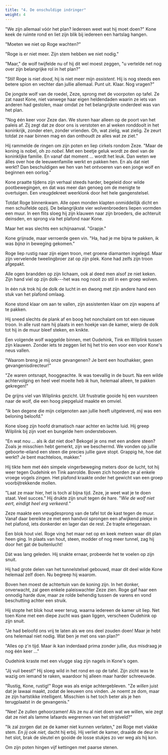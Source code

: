 ```yaml
---
title: "4. De onschuldige indringer"
weight: 4
---
```


"We zijn allemaal vóór het plan? Iedereen weet wat hij moet doen?" Kone keek de ruimte rond en liet zijn blik bij iedereen een hartslag hangen.

"Moeten we niet op Roge wachten?"

"Roge is er niet meer. Zijn stem hebben we niet nodig."

"Maar," de wolf twijfelde nu of hij dit wel moest zeggen, "u vertelde
net nog over zijn belangrijke rol in het plan?"

"Stil! Roge is niet _dood_, hij is niet meer mijn _assistent_. Hij is nog steeds een betere spion en vechter dan jullie allemaal. Punt uit. Klaar. Nog vragen?"

De jongste wolf van de roedel, Zeze, sprong met de voorpoten op tafel. Ze zat naast Kone, niet vanwege haar eigen heldendaden waarin ze iets van anderen had gestolen, maar omdat ze het belangrijkste onderdeel
was van het plan.

"Nog één keer voor Zeze dan. We sturen haar alleen op de poort van
het paleis af. Zij zegt dat ze door ons is verstoten en al weken
ronddoolt in het koninkrijk, zonder eten, zonder vrienden. Oh, wat
zielig, wat zielig. Ze zeurt totdat ze naar binnen mag en dan onthoudt ze alles wat ze ziet."

Hij rammelde de ringen om zijn poten en liep cirkels rondom Zeze. "Maar de koning is nobel, oh zo _nobel_. Met een beetje geluk wordt ze deel van de koninklijke familie. En vanaf dat moment ... wordt het leuk. Dan weten we álles over hoe de leeuwenfamilie werkt en pakken hen. En als dat
niet werkt? Dan beschuldigen we hen van het ontvoeren van een jonge wolf en beginnen een oorlog."

Kone praatte tijdens zijn verhaal steeds harder, begeleid door
wilde pootbewegingen, en dat was meer dan genoeg om de menigte te
overtuigen. Een vreugdekreet weerklonk door het hele gangenstelsel.

Totdat Roge binnenkwam. Alle open monden klapten onmiddellijk dicht en
men schuifelde opzij. De belangrijkste vier wolvenbroeders liepen vormden een muur. In een flits sloeg hij zijn klauwen naar zijn broeders, die achteruit deinsden, en sprong via het plafond naar Kone.

Maar het was slechts een schijnaanval. "Grapje." 

Kone grijnsde, maar verroerde geen vin. "Ha, had je me bijna te pakken, ik was _bijna_ in beweging gekomen."

Roge liep rustig naar zijn eigen troon, met groene diamanten ingelegd. Maar zijn vervelende tweelingbroer zat op zijn plek. Kone had zelfs zijn
troon afgepakt. 

Alle ogen brandden op zijn lichaam, ook al
deed men alsof ze niet keken. Zijn hand viel op zijn dolk---het was nog nooit zo stil in een groep wolven.

In één ruk trok hij de dolk de lucht in en dwong met zijn andere hand
een stuk van het plafond omlaag.

Kone stond klaar om aan te vallen, zijn assistenten klaar om zijn wapens af te pakken.

Hij sneed slechts de plank af en boog het nonchalant om tot een nieuwe troon. In alle rust nam hij plaats in een hoekje van de kamer, wierp de dolk tot hij in de muur bleef steken, en knikte.

Een volgende wolf waggelde binnen, met Oudehink, Tink en
Wilplink tussen zijn klauwen. Zonder iets te zeggen liet hij het trio een voor een voor Kone's neus vallen.

"Waarom breng je mij onze gevangenen? Je bent een houthakker, geen
gevangenisdirecteur!"

"Ze waren ontsnapt, hooggeachte. Ik was toevallig in de buurt. Na een wilde achtervolging en heel veel moeite heb _ik_ hun, helemaal alleen, te pakken gekregen!"

De grijns viel van Wilplinks gezicht. Uit frustratie gooide hij een
vuursteen naar de wolf, die een hoog piepgeluid maakte en omviel.

*"Ik* ben degene die mijn celgenoten aan jullie heeft uitgeleverd, *mij*
was een beloning beloofd."

Kone sloeg zijn hoofd dramatisch naar achter en lachte luid. Hij greep Wilplink bij zijn voet en bungelde hem ondersteboven.

"En wat nou ... als ik dat niet doe? Bekogel je ons met een andere steen? Zoals je misschien hebt gemerkt, zijn we
beschermd. We vonden op jullie geboorte-eiland een steen die precies jullie gave stopt. Grappig hè, hoe dat werkt? Je bent machteloos, makker."

Hij tikte hem met één simpele vingerbeweging meters door de lucht, tot hij weer tegen Oudehink en Tink aanrolde. Boven zich hoorden ze al enkele vroege vogels zingen. Het
plafond kraakte onder het gewicht van een groep voorbijtrekkende mollen.

"Laat ze maar hier, het is toch al bijna tijd. Zeze, je weet
wat je te doen staat. Veel succes." Hij drukte zijn snuit tegen de hare. "_Wie de wolf niet eert, eindigt heel erg verkeerd._"

Zeze maakte een vreugdesprong van de tafel tot de kast tegen de muur. Vanaf daar bereikte ze met een handvol sprongen een afwijkend plekje in het plafond, iets donkerder en lager dan de rest. Ze trapte ertegenaan.

Een blok hout viel. Roge ving het maar net op en keek meteen waar dit plan heen ging. In plaats van hout, steen, modder of nog meer tunnel, zag hij door het gat de buitenlucht!

Dát was lang geleden. Hij snakte ernaar, probeerde het te voelen op zijn snuit. 

Hij had grote delen van het tunnelstelsel gebouwd, maar dit deel wilde Kone helemaal zelf doen. Nu begreep hij waarom.

Boven hen moest de achtertuin van de koning zijn. In het donker, onverwacht, zal geen enkele paleiswachter Zeze zien. Roge gaf haar een onnodig harde duw, maar ze rolde behendig tussen de varens en vond beschutting achter een struik. 

Hij stopte het blok hout weer terug, waarna iedereen
de kamer uit liep. Net toen Kone met een diepe zucht
was gaan liggen, verscheen Oudehink op zijn snuit.

"Je had beloofd ons vrij te laten als we ons deel zouden doen! Maar je hebt ons helemaal niet nodig. Wat ben je met ons van plan?"

"Alles op z'n tijd. Maar ik kan inderdaad prima zonder jullie, dus misdraag je nog één keer ..."

Oudehink kraste met een vlugge slag zijn nagels in Kone's ogen.

"Jij vuil beest!" Hij sloeg wild in het rond en
op de tafel. Zijn zicht was te wazig om iemand te raken, waardoor hij alleen maar harder schreeuwde.

"Rustig, Kone, rustig!" Roge was als enige achtergebleven. "Ze _willen_ juist dat je lawaai maakt, zodat de leeuwen ons vinden. Je noemt ze dom, maar ze zijn hartstikke intelligent. Misschien is het toch beter als je hen terugplaatst in de gevangenis."

"Nee! Ze zullen gehoorzamen! Als ze nu al niet doen wat we willen, wie
zegt dat ze niet als lamme lafaards wegrennen van het strijdveld?"

"Ik zal zorgen dat ze de kamer niet kunnen verlaten," zei Roge met vlakke stem. *En jij ook niet,* dacht hij erbij. Hij verliet de kamer, draaide de deur in het slot, brak de sleutel en gooide de losse stukjes zo ver weg als hij kon.

Om zijn poten hingen vijf kettingen met paarse stenen.